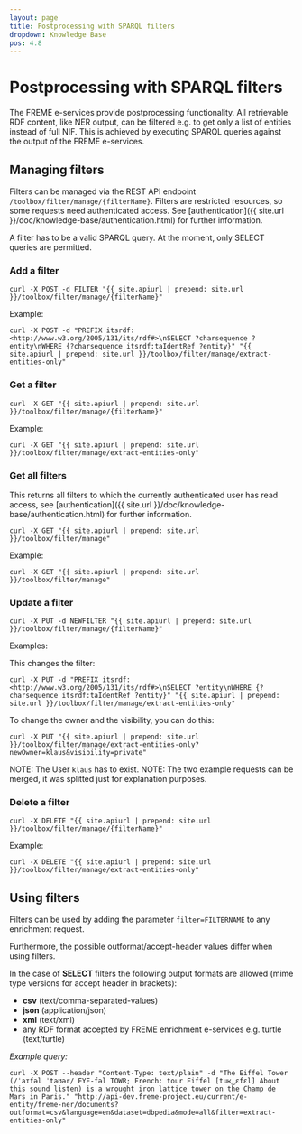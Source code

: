 ```yaml
---
layout: page
title: Postprocessing with SPARQL filters
dropdown: Knowledge Base
pos: 4.8
---
```


# Postprocessing with SPARQL filters

The FREME e-services provide postprocessing functionality. All retrievable RDF content, like NER output, can be filtered e.g. to get only a list of entities instead of full NIF. This is achieved by executing SPARQL queries against the output of
the FREME e-services.

## Managing filters

Filters can be managed via the REST API endpoint `/toolbox/filter/manage/{filterName}`. Filters are restricted resources, so some requests need authenticated access. See [authentication]({{ site.url }}/doc/knowledge-base/authentication.html) for further information. 

A filter has to be a valid SPARQL query. At the moment, only SELECT queries are permitted.

### Add a filter
```
curl -X POST -d FILTER "{{ site.apiurl | prepend: site.url }}/toolbox/filter/manage/{filterName}"
```

Example:

```
curl -X POST -d "PREFIX itsrdf: <http://www.w3.org/2005/131/its/rdf#>\nSELECT ?charsequence ?entity\nWHERE {?charsequence itsrdf:taIdentRef ?entity}" "{{ site.apiurl | prepend: site.url }}/toolbox/filter/manage/extract-entities-only"
```

### Get a filter
```
curl -X GET "{{ site.apiurl | prepend: site.url }}/toolbox/filter/manage/{filterName}"
```

Example:

```
curl -X GET "{{ site.apiurl | prepend: site.url }}/toolbox/filter/manage/extract-entities-only"
```

### Get all filters

This returns all filters to which the currently authenticated user has read access, see [authentication]({{ site.url }}/doc/knowledge-base/authentication.html) for further information.

```
curl -X GET "{{ site.apiurl | prepend: site.url }}/toolbox/filter/manage"
```

Example:

```
curl -X GET "{{ site.apiurl | prepend: site.url }}/toolbox/filter/manage"
```

### Update a filter
```
curl -X PUT -d NEWFILTER "{{ site.apiurl | prepend: site.url }}/toolbox/filter/manage/{filterName}"
```

Examples:

This changes the filter:

```
curl -X PUT -d "PREFIX itsrdf: <http://www.w3.org/2005/131/its/rdf#>\nSELECT ?entity\nWHERE {?charsequence itsrdf:taIdentRef ?entity}" "{{ site.apiurl | prepend: site.url }}/toolbox/filter/manage/extract-entities-only"
```

To change the owner and the visibility, you can do this:

```
curl -X PUT "{{ site.apiurl | prepend: site.url }}/toolbox/filter/manage/extract-entities-only?newOwner=klaus&visibility=private"
```
NOTE: The User `klaus` has to exist.
NOTE: The two example requests can be merged, it was splitted just for explanation purposes.

### Delete a filter
```
curl -X DELETE "{{ site.apiurl | prepend: site.url }}/toolbox/filter/manage/{filterName}"
```

Example:

```
curl -X DELETE "{{ site.apiurl | prepend: site.url }}/toolbox/filter/manage/extract-entities-only"
```

## Using filters

Filters can be used by adding the parameter `filter=FILTERNAME` to any enrichment request.

Furthermore, the possible outformat/accept-header values differ when using filters.

In the case of **SELECT** filters the following output formats are allowed (mime type versions for accept header in brackets):

* **csv** (text/comma-separated-values)
* **json** (application/json)
* **xml** (text/xml)
* any RDF format accepted by FREME enrichment e-services e.g. turtle (text/turtle)


*Example query:*

```
curl -X POST --header "Content-Type: text/plain" -d "The Eiffel Tower (/ˈaɪfəl ˈtaʊər/ EYE-fəl TOWR; French: tour Eiffel [tuʁ‿ɛfɛl] About this sound listen) is a wrought iron lattice tower on the Champ de Mars in Paris." "http://api-dev.freme-project.eu/current/e-entity/freme-ner/documents?outformat=csv&language=en&dataset=dbpedia&mode=all&filter=extract-entities-only"
```


